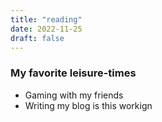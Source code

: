```yaml
---
title: "reading"
date: 2022-11-25
draft: false
---
```

### My favorite leisure-times
* Gaming with my friends
* Writing my blog
is this workign 

